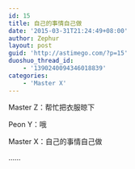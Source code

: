 ```yaml
---
id: 15
title: 自己的事情自己做
date: '2015-03-31T21:24:49+08:00'
author: Zephur
layout: post
guid: 'http://astimego.com/?p=15'
duoshuo_thread_id:
    - '1390240094346018839'
categories:
    - 'Master X'
---
```


Master Z：帮忙把衣服晾下

Peon Y：哦

Master X：自己的事情自己做

……